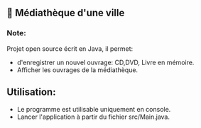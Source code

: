 ## 🎯 Médiathèque d'une ville

### **__Note__:**
Projet open source écrit en Java, il permet:
- d'enregistrer un nouvel ouvrage: CD,DVD, Livre en mémoire.
- Afficher les ouvrages de la médiathèque.

## **__Utilisation__:**

- Le programme est utilisable uniquement en console.  
- Lancer l'application à partir du fichier src/Main.java.